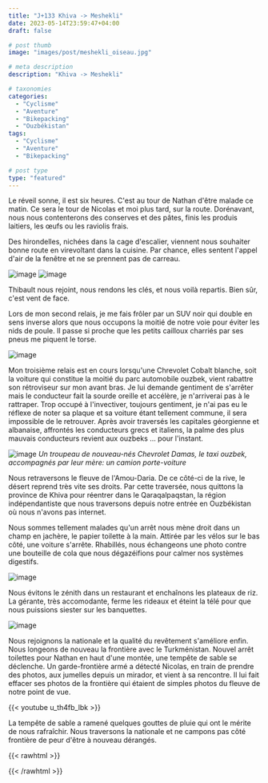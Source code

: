 ```yaml
---
title: "J+133 Khiva -> Meshekli"
date: 2023-05-14T23:59:47+04:00
draft: false

# post thumb
image: "images/post/meshekli_oiseau.jpg"

# meta description
description: "Khiva -> Meshekli"

# taxonomies
categories:
  - "Cyclisme" 
  - "Aventure" 
  - "Bikepacking"
  - "Ouzbékistan" 
tags:
  - "Cyclisme" 
  - "Aventure" 
  - "Bikepacking" 

# post type
type: "featured"
---
```


Le réveil sonne, il est six heures. C'est au tour de Nathan d'être malade ce matin. Ce sera le tour de Nicolas et moi plus tard, sur la route. Dorénavant, nous nous contenterons des conserves et des pâtes, finis les produis laitiers, les œufs ou les raviolis frais. 

Des hirondelles, nichées dans la cage d'escalier, viennent nous souhaiter bonne route en virevoltant dans la cuisine. Par chance, elles sentent l'appel d'air de la fenêtre et ne se prennent pas de carreau. 

![image](../../images/post/meshekli_hirondellenid.jpg)
![image](../../images/post/meshekli_hirondelle.jpg)

Thibault nous rejoint, nous rendons les clés, et nous voilà repartis. Bien sûr, c'est vent de face. 

Lors de mon second relais, je me fais frôler par un SUV noir qui double en sens inverse alors que nous occupons la moitié de notre voie pour éviter les nids de poule. Il passe si proche que les petits cailloux charriés par ses pneus me piquent le torse. 

![image](../../images/post/meshekli_champ.jpg)

Mon troisième relais est en cours lorsqu'une Chrevolet Cobalt blanche, soit la voiture qui constitue la moitié du parc automobile ouzbek, vient rabattre son rétroviseur sur mon avant bras. Je lui demande gentiment de s'arrêter mais le conducteur fait la sourde oreille et accélère, je n'arriverai pas à le rattraper. Trop occupé à l'invectiver, toujours gentiment, je n'ai pas eu le réflexe de noter sa plaque et sa voiture étant tellement commune, il sera impossible de le retrouver. Après avoir traversés les capitales géorgienne et albanaise, affrontés les conducteurs grecs et italiens, la palme des plus mauvais conducteurs revient aux ouzbeks ... pour l'instant. 

![image](../../images/post/meshekli_damas.jpg)
_Un troupeau de nouveau-nés Chevrolet Damas, le taxi ouzbek, accompagnés par leur mère: un camion porte-voiture_

Nous retraversons le fleuve de l'Amou-Daria. De ce côté-ci de la rive, le désert reprend très vite ses droits. Par cette traversée, nous quittons la province de Khiva pour réentrer dans le Qaraqalpaqstan, la région indépendantiste que nous traversons depuis notre entrée en Ouzbékistan où nous n'avons pas internet. 

Nous sommes tellement malades qu'un arrêt nous mène droit dans un champ en jachère, le papier toilette à la main. Attirée par les vélos sur le bas côté, une voiture s'arrête. Rhabillés, nous échangeons une photo contre une bouteille de cola que nous dégazéifions pour calmer nos systèmes digestifs. 

![image](../../images/post/meshekli_porte.jpg)

Nous évitons le zénith dans un restaurant et enchaînons les plateaux de riz. La gérante, très accomodante, ferme les rideaux et éteint la télé pour que nous puissions siester sur les banquettes. 

![image](../../images/post/meshekli_grandmere.jpg)

Nous rejoignons la nationale et la qualité du revêtement s'améliore enfin. Nous longeons de nouveau la frontière avec le Turkménistan. Nouvel arrêt toilettes pour Nathan en haut d'une montée, une tempête de sable se déclenche. Un garde-frontière armé a détecté Nicolas, en train de prendre des photos, aux jumelles depuis un mirador, et vient à sa rencontre. Il lui fait effacer ses photos de la frontière qui étaient de simples photos du fleuve de notre point de vue. 

{{< youtube u_th4fb_lbk >}}

La tempête de sable a ramené quelques gouttes de pluie qui ont le mérite de nous rafraîchir. Nous traversons la nationale et ne campons pas côté frontière de peur d'être à nouveau dérangés.

{{< rawhtml >}} 
<div class="strava-embed-placeholder" data-embed-type="activity" data-embed-id="9077485307"></div><script src="https://strava-embeds.com/embed.js"></script>
{{< /rawhtml >}}
